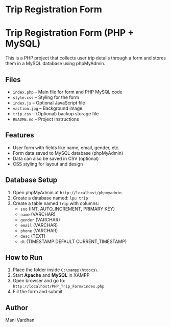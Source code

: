 # Trip Registration Form 
# Trip Registration Form (PHP + MySQL)

This is a PHP project that collects user trip details through a form and stores them in a MySQL database using phpMyAdmin.

## Files

- `index.php` – Main file for form and PHP MySQL code  
- `style.css` – Styling for the form  
- `index.js` – Optional JavaScript file  
- `vaction.jpg` – Background image  
- `trip.csv` – (Optional) backup storage file  
- `README.md` – Project instructions

## Features

- User form with fields like name, email, gender, etc.
- Form data saved to MySQL database (phpMyAdmin)
- Data can also be saved in CSV (optional)
- CSS styling for layout and design

## Database Setup

1. Open phpMyAdmin at `http://localhost/phpmyadmin`
2. Create a database named: `lpu trip`
3. Create a table named `trip` with columns:
   - `sno` (INT, AUTO_INCREMENT, PRIMARY KEY)
   - `name` (VARCHAR)
   - `gender` (VARCHAR)
   - `email` (VARCHAR)
   - `phone` (VARCHAR)
   - `desc` (TEXT)
   - `dt` (TIMESTAMP DEFAULT CURRENT_TIMESTAMP)

## How to Run

1. Place the folder inside `C:\xampp\htdocs\`
2. Start **Apache** and **MySQL** in XAMPP
3. Open browser and go to:  
   `http://localhost/PHP_Trip_Form/index.php`
4. Fill the form and submit

## Author

Mani Vardhan
